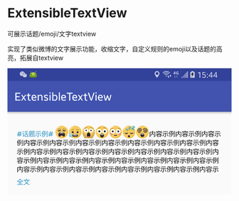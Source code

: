 # ExtensibleTextView
可展示话题/emoji/文字textview

实现了类似微博的文字展示功能，收缩文字，自定义规则的emoji以及话题的高亮，拓展自textview

![Image text](https://github.com/ssccbb/ExtensibleTextView/blob/master/WX20180228-154816%402x.png)
